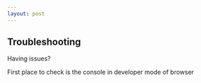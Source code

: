 ```yaml
---
layout: post
---
```

## Troubleshooting
Having issues? 

First place to check is the console in developer mode of browser

